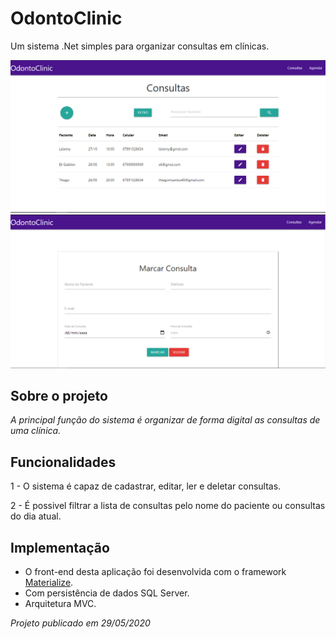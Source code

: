 # OdontoClinic
Um sistema .Net simples para organizar consultas em clínicas. 

![alt text](https://github.com/thiagoomooreira/OdontoClinic/blob/master/Prints/consultas.png)
![alt text](https://github.com/thiagoomooreira/OdontoClinic/blob/master/Prints/marcarConsulta.png)

## Sobre o projeto

*A principal função do sistema é organizar de forma digital as consultas de uma clínica.*


## Funcionalidades
1 - O sistema é capaz de cadastrar, editar, ler e deletar consultas.

2 - É possivel filtrar a lista de consultas pelo nome do paciente ou consultas do dia atual.

## Implementação
- O front-end desta aplicação foi desenvolvida com o framework [Materialize](https://materializecss.com/).
- Com persistência de dados SQL Server.
- Arquitetura MVC.

*Projeto publicado em 29/05/2020*


